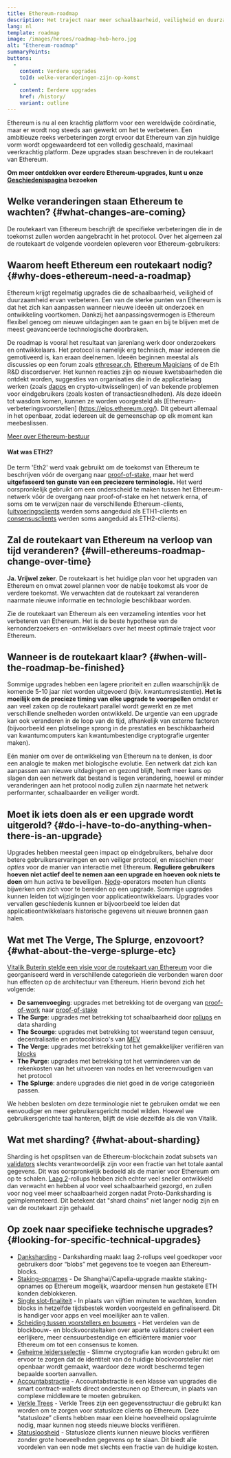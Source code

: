 ```yaml
---
title: Ethereum-roadmap
description: Het traject naar meer schaalbaarheid, veiligheid en duurzaamheid voor Ethereum.
lang: nl
template: roadmap
image: /images/heroes/roadmap-hub-hero.jpg
alt: "Ethereum-roadmap"
summaryPoints:
buttons:
  - 
    content: Verdere upgrades
    toId: welke-veranderingen-zijn-op-komst
  - 
    content: Eerdere upgrades
    href: /history/
    variant: outline
---
```


Ethereum is nu al een krachtig platform voor een wereldwijde coördinatie, maar er wordt nog steeds aan gewerkt om het te verbeteren. Een ambitieuze reeks verbeteringen zorgt ervoor dat Ethereum van zijn huidige vorm wordt opgewaardeerd tot een volledig geschaald, maximaal veerkrachtig platform. Deze upgrades staan beschreven in de routekaart van Ethereum.

**Om meer ontdekken over eerdere Ethereum-upgrades, kunt u onze [Geschiedenispagina](/history/) bezoeken**

## Welke veranderingen staan Ethereum te wachten? {#what-changes-are-coming}

De routekaart van Ethereum beschrijft de specifieke verbeteringen die in de toekomst zullen worden aangebracht in het protocol. Over het algemeen zal de routekaart de volgende voordelen opleveren voor Ethereum-gebruikers:

<CardGrid>
  <RoadmapActionCard
    href="/roadmap/scaling"
    title="Goedkopere transacties"
    image="scaling"
    description="Rollups are too expensive and rely on centralized components, causing users to place too much trust in their operators. The roadmap includes fixes for both of these problems."
    buttonText="More on reducing fees"
  />
  <RoadmapActionCard
    href="/roadmap/security"
    title="Extra veiligheid"
    image="security"
    description="Ethereum is already very secure but it can be made even stronger, ready to withstand all kinds of attack far into the future."
    buttonText="More on security"
  />
  <RoadmapActionCard
    href="/roadmap/user-experience"
    title="Betere gebruikerservaring"
    image="userExperience"
    description="More support for smart contract wallets and light-weight nodes will make using Ethereum simpler and safer."
    buttonText="More on user experience"
  />
  <RoadmapActionCard
    href="/roadmap/future-proofing"
    title="Toekomstbestendig maken"
    image="futureProofing"
    description="Ethereum researchers and developers are solving tomorrow's problems today, readying the network for future generations."
    buttonText="More on future proofing"
  />
</CardGrid>

## Waarom heeft Ethereum een routekaart nodig? {#why-does-ethereum-need-a-roadmap}

Ethereum krijgt regelmatig upgrades die de schaalbaarheid, veiligheid of duurzaamheid ervan verbeteren. Een van de sterke punten van Ethereum is dat het zich kan aanpassen wanneer nieuwe ideeën uit onderzoek en ontwikkeling voortkomen. Dankzij het aanpassingsvermogen is Ethereum flexibel genoeg om nieuwe uitdagingen aan te gaan en bij te blijven met de meest geavanceerde technologische doorbraken.

<RoadmapImageContent title="Hoe de routekaart is gedefinieerd">

De roadmap is vooral het resultaat van jarenlang werk door onderzoekers en ontwikkelaars. Het protocol is namelijk erg technisch, maar iedereen die gemotiveerd is, kan eraan deelnemen. Ideeën beginnen meestal als discussies op een forum zoals [ethresear.ch](https://ethresear.ch/), [Ethereum Magicians](https://ethereum-magicians.org/) of de Eth R&D discordserver. Het kunnen reacties zijn op nieuwe kwetsbaarheden die ontdekt worden, suggesties van organisaties die in de applicatielaag werken (zoals [dapps](/glossary/#dapp) en crypto-uitwisselingen) of van bekende problemen voor eindgebruikers (zoals kosten of transactiesnelheden). Als deze ideeën tot wasdom komen, kunnen ze worden voorgesteld als [Ethereum-verbeteringsvoorstellen] (https://eips.ethereum.org/). Dit gebeurt allemaal in het openbaar, zodat iedereen uit de gemeenschap op elk moment kan meebeslissen.

[Meer over Ethereum-bestuur](/bestuur/)

</RoadmapImageContent>

<InfoBanner mb={8}>
  <h4 style={{ marginTop: 0 }}>Wat was ETH2?</h4>

  <p>De term 'Eth2' werd vaak gebruikt om de toekomst van Ethereum te beschrijven vóór de overgang naar <a href="/glossary/#pos">proof-of-stake</a>, maar het werd <strong>uitgefaseerd ten gunste van een preciezere terminologie.</strong> Het werd oorspronkelijk gebruikt om een onderscheid te maken tussen het Ethereum-netwerk vóór de overgang naar proof-of-stake en het netwerk erna, of soms om te verwijzen naar de verschillende Ethereum-clients, (<a href="/glossary/#execution-client">uitvoeringsclients</a> werden soms aangeduid als ETH1-clients en <a href="/glossary/#consensus-client">consensusclients</a> werden soms aangeduid als ETH2-clients).</p>

</InfoBanner>

## Zal de routekaart van Ethereum na verloop van tijd veranderen? {#will-ethereums-roadmap-change-over-time}

**Ja. Vrijwel zeker**. De routekaart is het huidige plan voor het upgraden van Ethereum en omvat zowel plannen voor de nabije toekomst als voor de verdere toekomst. We verwachten dat de routekaart zal veranderen naarmate nieuwe informatie en technologie beschikbaar worden.

Zie de routekaart van Ethereum als een verzameling intenties voor het verbeteren van Ethereum. Het is de beste hypothese van de kernonderzoekers en -ontwikkelaars over het meest optimale traject voor Ethereum.

## Wanneer is de routekaart klaar? {#when-will-the-roadmap-be-finished}

Sommige upgrades hebben een lagere prioriteit en zullen waarschijnlijk de komende 5-10 jaar niet worden uitgevoerd (bijv. kwantumresistentie). **Het is moeilijk om de precieze timing van elke upgrade te voorspellen** omdat er aan veel zaken op de routekaart parallel wordt gewerkt en ze met verschillende snelheden worden ontwikkeld. De urgentie van een upgrade kan ook veranderen in de loop van de tijd, afhankelijk van externe factoren (bijvoorbeeld een plotselinge sprong in de prestaties en beschikbaarheid van kwantumcomputers kan kwantumbestendige cryptografie urgenter maken).

Eén manier om over de ontwikkeling van Ethereum na te denken, is door een analogie te maken met biologische evolutie. Een netwerk dat zich kan aanpassen aan nieuwe uitdagingen en gezond blijft, heeft meer kans op slagen dan een netwerk dat bestand is tegen verandering, hoewel er minder veranderingen aan het protocol nodig zullen zijn naarmate het netwerk performanter, schaalbaarder en veiliger wordt.

## Moet ik iets doen als er een upgrade wordt uitgerold? {#do-i-have-to-do-anything-when-there-is-an-upgrade}

Upgrades hebben meestal geen impact op eindgebruikers, behalve door betere gebruikerservaringen en een veiliger protocol, en misschien meer <i>opties</i> voor de manier van interactie met Ethereum. **Reguliere gebruikers hoeven niet actief deel te nemen aan een upgrade en hoeven ook niets te doen** om hun activa te beveiligen. [Node](/glossary/#node)-operators moeten hun clients bijwerken om zich voor te bereiden op een upgrade. Sommige upgrades kunnen leiden tot wijzigingen voor applicatieontwikkelaars. Upgrades voor vervallen geschiedenis kunnen er bijvoorbeeld toe leiden dat applicatieontwikkelaars historische gegevens uit nieuwe bronnen gaan halen.

## Wat met The Verge, The Splurge, enzovoort? {#what-about-the-verge-splurge-etc}

[Vitalik Buterin stelde een visie voor de routekaart van Ethereum](https://x.com/VitalikButerin/status/1741190491578810445) voor die georganiseerd werd in verschillende categorieën die verbonden waren door hun effecten op de architectuur van Ethereum. Hierin bevond zich het volgende:

- **De samenvoeging**: upgrades met betrekking tot de overgang van [proof-of-work](/glossary/#pow) naar [proof-of-stake](/glossary/#pos)
- **The Surge**: upgrades met betrekking tot schaalbaarheid door [rollups](/glossary/#rollups) en data sharding
- **The Scourge**: upgrades met betrekking tot weerstand tegen censuur, decentralisatie en protocolrisico's van [MEV](/glossary/#mev)
- **The Verge**: upgrades met betrekking tot het gemakkelijker verifiëren van [blocks](/glossary/#block)
- **The Purge**: upgrades met betrekking tot het verminderen van de rekenkosten van het uitvoeren van nodes en het vereenvoudigen van het protocol
- **The Splurge**: andere upgrades die niet goed in de vorige categorieën passen.

We hebben besloten om deze terminologie niet te gebruiken omdat we een eenvoudiger en meer gebruikersgericht model wilden. Hoewel we gebruikersgerichte taal hanteren, blijft de visie dezelfde als die van Vitalik.

## Wat met sharding? {#what-about-sharding}

Sharding is het opsplitsen van de Ethereum-blockchain zodat subsets van [validators](/glossary/#validator) slechts verantwoordelijk zijn voor een fractie van het totale aantal gegevens. Dit was oorspronkelijk bedoeld als de manier voor Ethereum om op te schalen. [Laag 2](/glossary/#layer-2)-rollups hebben zich echter veel sneller ontwikkeld dan verwacht en hebben al voor veel schaalbaarheid gezorgd, en zullen voor nog veel meer schaalbaarheid zorgen nadat Proto-Danksharding is geïmplementeerd. Dit betekent dat "shard chains" niet langer nodig zijn en van de routekaart zijn gehaald.

## Op zoek naar specifieke technische upgrades? {#looking-for-specific-technical-upgrades}

- [Danksharding](/roadmap/danksharding) - Danksharding maakt laag 2-rollups veel goedkoper voor gebruikers door “blobs” met gegevens toe te voegen aan Ethereum-blocks.
- [Staking-opnames](/staking/withdrawals) - De Shanghai/Capella-upgrade maakte staking-opnames op Ethereum mogelijk, waardoor mensen hun gestakete ETH konden deblokkeren.
- [Single slot-finaliteit](/roadmap/single-slot-finality) - In plaats van vijftien minuten te wachten, konden blocks in hetzelfde tijdsbestek worden voorgesteld en gefinaliseerd. Dit is handiger voor apps en veel moeilijker aan te vallen.
- [Scheiding tussen voorstellers en bouwers](/roadmap/pbs) - Het verdelen van de blockbouw- en blockvoorsteltaken over aparte validators creëert een eerlijkere, meer censuurbestendige en efficiëntere manier voor Ethereum om tot een consensus te komen.
- [Geheime leidersselectie](/roadmap/secret-leader-election) - Slimme cryptografie kan worden gebruikt om ervoor te zorgen dat de identiteit van de huidige blockvoorsteller niet openbaar wordt gemaakt, waardoor deze wordt beschermd tegen bepaalde soorten aanvallen.
- [Accountabstractie](/roadmap/account-abstraction) - Accountabstractie is een klasse van upgrades die smart contract-wallets direct ondersteunen op Ethereum, in plaats van complexe middleware te moeten gebruiken.
- [Verkle Trees](/roadmap/verkle-trees) - Verkle Trees zijn een gegevensstructuur die gebruikt kan worden om te zorgen voor statusloze clients op Ethereum. Deze “statusloze” clients hebben maar een kleine hoeveelheid opslagruimte nodig, maar kunnen nog steeds nieuwe blocks verifiëren.
- [Statusloosheid](/roadmap/statelessness) - Statusloze clients kunnen nieuwe blocks verifiëren zonder grote hoeveelheden gegevens op te slaan. Dit biedt alle voordelen van een node met slechts een fractie van de huidige kosten.
